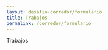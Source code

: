 ```yaml
---
layout: desafio-corredor/formulario
title: Trabajos
permalink: /corredor/formulario
---
```


Trabajos